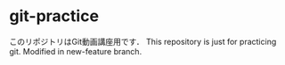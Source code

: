 # git-practice
このリポジトリはGit動画講座用です．
This repository is just for practicing git.
Modified in new-feature branch.
